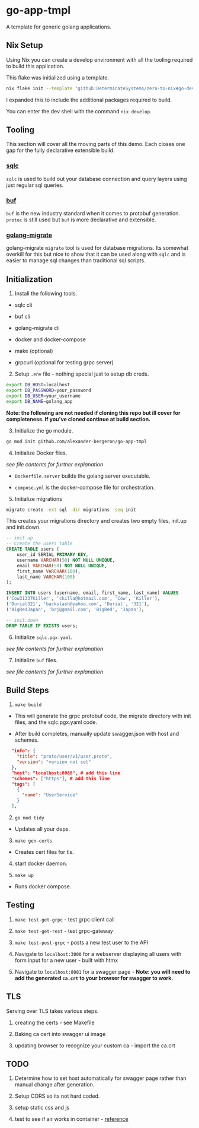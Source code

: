 # go-app-tmpl
A template for generic golang applications.

## Nix Setup

Using Nix you can create a develop environment with all the tooling required to build this application.

This flake was initialized using a template.

```bash
nix flake init --template "github:DeterminateSystems/zero-to-nix#go-dev"
```

I expanded this to include the additional packages required to build.

You can enter the dev shell with the command `nix develop`.

## Tooling

This section will cover all the moving parts of this demo. Each closes one gap for the fully declarative extensible build.

### [sqlc]("https://sqlc.dev/")

`sqlc` is used to build out your database connection and query layers using just regular sql queries. 

### [buf]("https://github.com/bufbuild/buf")

`buf` is the new industry standard when it comes to protobuf generation. `protoc` is still used but `buf` is more declarative and extensible.

### [golang-migrate]("https://github.com/golang-migrate/migrate")

golang-migrate `migrate` tool is used for database migrations. Its somewhat overkill for this but nice to show that it can be used along with `sqlc` and is easier to manage sql changes than traditional sql scripts.

## Initialization

1. Install the following tools.

- sqlc cli

- buf cli

- golang-migrate cli

- docker and docker-compose

- make (optional)

- grpcurl (optional for testing grpc server)

2. Setup `.env` file - nothing special just to setup db creds.

```bash
export DB_HOST=localhost
export DB_PASSWORD=your_password
export DB_USER=your_username
export DB_NAME=golang_app
```

**Note: the following are not needed if cloning this repo but ill cover for completeness. If you've cloned continue at build section.**

3. Initialize the go module.

```bash
go mod init github.com/alexander-bergeron/go-app-tmpl
```

4. Initialize Docker files. 

_see file contents for further explanation_

- `Dockerfile.server` builds the golang server executable.

- `compose.yml` is the docker-compose file for orchestration.

5. Initialize migrations

```bash
migrate create -ext sql -dir migrations -seq init
```

This creates your migrations directory and creates two empty files, init.up and init.down.

```sql
-- init.up
-- Create the users table
CREATE TABLE users (
    user_id SERIAL PRIMARY KEY,
    username VARCHAR(50) NOT NULL UNIQUE,
    email VARCHAR(50) NOT NULL UNIQUE,
    first_name VARCHAR(100),
    last_name VARCHAR(100)
);

INSERT INTO users (username, email, first_name, last_name) VALUES
('Cow31337Killer', 'ckilla@hotmail.com', 'Cow', 'Killer'),
('Durial321', 'backslash@yahoo.com', 'Durial', '321'),
('BigRedJapan', 'brj@gmail.com', 'BigRed', 'Japan');
```

```sql
-- init.down
DROP TABLE IF EXISTS users;
```

6. Initialize `sqlc.pgx.yaml`.

_see file contents for further explanation_

7. Initialize `buf` files.

_see file contents for further explanation_

## Build Steps

1. `make build`

- This will generate the grpc protobuf code, the migrate directory with init files, and the sqlc.pgx.yaml code.

- After build completes, manually update swagger.json with host and schemes.

```json
  "info": {
    "title": "proto/user/v1/user.proto",
    "version": "version not set"
  },
  "host": "localhost:8080", # add this line
  "schemes": ["https"], # add this line
  "tags": [
    {
      "name": "UserService"
    }
  ],
```

2. `go mod tidy`

- Updates all your deps.

3. `make gen-certs`

- Creates cert files for tls.

4. start docker daemon.

5. `make up`

- Runs docker compose.

## Testing

1. `make test-get-grpc` - test grpc client call

2. `make test-get-rest` - test grpc-gateway

3. `make test-post-grpc` - posts a new test user to the API

4. Navigate to `localhost:3000` for a webserver displaying all users with form input for a new user - built with htmx

5. Navigate to `localhost:8081` for a swagger page - **Note: you will need to add the generated `ca.crt` to your browser for swagger to work.**

## TLS

Serving over TLS takes various steps.

1. creating the certs - see Makefile

2. Baking ca cert into swagger ui image

3. updating browser to recognize your custom ca - import the ca.crt

## TODO

1. Determine how to set host automatically for swagger page rather than manual change after generation.

2. Setup CORS so its not hard coded.

3. setup static css and js

4. test to see if air works in container - [reference](https://afarid.medium.com/golang-hot-reloading-using-docker-and-air-b6da91293cd9)
